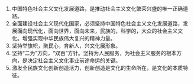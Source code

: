 1. 中国特色社会主义文化发展道路，是推动社会主义文化繁荣兴盛的唯一正确道路。
2. 全面建设社会主义现代化国家，必须坚持中国特色社会主义文化发展道路，发展面向现代化，面向世界，面向未来，民族的，科学的，大众的社会主义文化。增强实现中华民族伟大复兴的精神力量。
3. 坚持举旗帜，聚民心，育新人，兴文化展形象。
4. 坚持“二为”方向，“双百”方针。坚持为人民服务，为社会主义服务的根本方向，是决定社会主义文化事业前途命运的关键。
5. 激发全民族文化创新创造活力，创新创造是文化的生命所在，是文化的本质特征。
